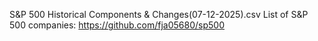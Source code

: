 S&P 500 Historical Components & Changes(07-12-2025).csv
List of S&P 500 companies:
https://github.com/fja05680/sp500
